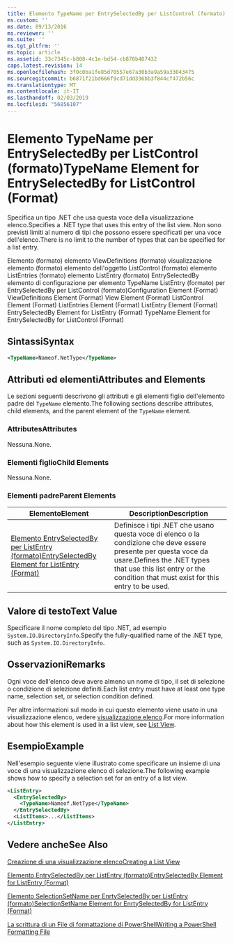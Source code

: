 ```yaml
---
title: Elemento TypeName per EntrySelectedBy per ListControl (formato) | Microsoft Docs
ms.custom: ''
ms.date: 09/13/2016
ms.reviewer: ''
ms.suite: ''
ms.tgt_pltfrm: ''
ms.topic: article
ms.assetid: 33c7345c-b808-4c1e-bd54-cb870b407432
caps.latest.revision: 14
ms.openlocfilehash: 3f0c0ba1fe85d70557e67a30b3a9a59a33043475
ms.sourcegitcommit: b6871f21bd666f9cd71dd336bb3f844cf472b56c
ms.translationtype: MT
ms.contentlocale: it-IT
ms.lasthandoff: 02/03/2019
ms.locfileid: "56856107"
---
```

# <a name="typename-element-for-entryselectedby-for-listcontrol-format"></a><span data-ttu-id="85c46-102">Elemento TypeName per EntrySelectedBy per ListControl (formato)</span><span class="sxs-lookup"><span data-stu-id="85c46-102">TypeName Element for EntrySelectedBy for ListControl (Format)</span></span>

<span data-ttu-id="85c46-103">Specifica un tipo .NET che usa questa voce della visualizzazione elenco.</span><span class="sxs-lookup"><span data-stu-id="85c46-103">Specifies a .NET type that uses this entry of the list view.</span></span> <span data-ttu-id="85c46-104">Non sono previsti limiti al numero di tipi che possono essere specificati per una voce dell'elenco.</span><span class="sxs-lookup"><span data-stu-id="85c46-104">There is no limit to the number of types that can be specified for a list entry.</span></span>

<span data-ttu-id="85c46-105">Elemento (formato) elemento ViewDefinitions (formato) visualizzazione elemento (formato) elemento dell'oggetto ListControl (formato) elemento ListEntries (formato) elemento ListEntry (formato) EntrySelectedBy elemento di configurazione per elemento TypeName ListEntry (formato) per EntrySelectedBy per ListControl (formato)</span><span class="sxs-lookup"><span data-stu-id="85c46-105">Configuration Element (Format) ViewDefinitions Element (Format) View Element (Format) ListControl Element (Format) ListEntries Element (Format) ListEntry Element (Format) EntrySelectedBy Element for ListEntry (Format) TypeName Element for EntrySelectedBy for ListControl (Format)</span></span>

## <a name="syntax"></a><span data-ttu-id="85c46-106">Sintassi</span><span class="sxs-lookup"><span data-stu-id="85c46-106">Syntax</span></span>

```xml
<TypeName>Nameof.NetType</TypeName>
```

## <a name="attributes-and-elements"></a><span data-ttu-id="85c46-107">Attributi ed elementi</span><span class="sxs-lookup"><span data-stu-id="85c46-107">Attributes and Elements</span></span>

<span data-ttu-id="85c46-108">Le sezioni seguenti descrivono gli attributi e gli elementi figlio dell'elemento padre del `TypeName` elemento.</span><span class="sxs-lookup"><span data-stu-id="85c46-108">The following sections describe attributes, child elements, and the parent element of the `TypeName` element.</span></span>

### <a name="attributes"></a><span data-ttu-id="85c46-109">Attributes</span><span class="sxs-lookup"><span data-stu-id="85c46-109">Attributes</span></span>

<span data-ttu-id="85c46-110">Nessuna.</span><span class="sxs-lookup"><span data-stu-id="85c46-110">None.</span></span>

### <a name="child-elements"></a><span data-ttu-id="85c46-111">Elementi figlio</span><span class="sxs-lookup"><span data-stu-id="85c46-111">Child Elements</span></span>

<span data-ttu-id="85c46-112">Nessuna.</span><span class="sxs-lookup"><span data-stu-id="85c46-112">None.</span></span>

### <a name="parent-elements"></a><span data-ttu-id="85c46-113">Elementi padre</span><span class="sxs-lookup"><span data-stu-id="85c46-113">Parent Elements</span></span>

|<span data-ttu-id="85c46-114">Elemento</span><span class="sxs-lookup"><span data-stu-id="85c46-114">Element</span></span>|<span data-ttu-id="85c46-115">Description</span><span class="sxs-lookup"><span data-stu-id="85c46-115">Description</span></span>|
|-------------|-----------------|
|[<span data-ttu-id="85c46-116">Elemento EntrySelectedBy per ListEntry (formato)</span><span class="sxs-lookup"><span data-stu-id="85c46-116">EntrySelectedBy Element for ListEntry (Format)</span></span>](./entryselectedby-element-for-listentry-for-listcontrol-format.md)|<span data-ttu-id="85c46-117">Definisce i tipi .NET che usano questa voce di elenco o la condizione che deve essere presente per questa voce da usare.</span><span class="sxs-lookup"><span data-stu-id="85c46-117">Defines the .NET types that use this list entry or the condition that must exist for this entry to be used.</span></span>|

## <a name="text-value"></a><span data-ttu-id="85c46-118">Valore di testo</span><span class="sxs-lookup"><span data-stu-id="85c46-118">Text Value</span></span>

<span data-ttu-id="85c46-119">Specificare il nome completo del tipo .NET, ad esempio `System.IO.DirectoryInfo`.</span><span class="sxs-lookup"><span data-stu-id="85c46-119">Specify the fully-qualified name of the .NET type, such as `System.IO.DirectoryInfo`.</span></span>

## <a name="remarks"></a><span data-ttu-id="85c46-120">Osservazioni</span><span class="sxs-lookup"><span data-stu-id="85c46-120">Remarks</span></span>

<span data-ttu-id="85c46-121">Ogni voce dell'elenco deve avere almeno un nome di tipo, il set di selezione o condizione di selezione definiti.</span><span class="sxs-lookup"><span data-stu-id="85c46-121">Each list entry must have at least one type name, selection set, or selection condition defined.</span></span>

<span data-ttu-id="85c46-122">Per altre informazioni sul modo in cui questo elemento viene usato in una visualizzazione elenco, vedere [visualizzazione elenco](./creating-a-list-view.md).</span><span class="sxs-lookup"><span data-stu-id="85c46-122">For more information about how this element is used in a list view, see [List View](./creating-a-list-view.md).</span></span>

## <a name="example"></a><span data-ttu-id="85c46-123">Esempio</span><span class="sxs-lookup"><span data-stu-id="85c46-123">Example</span></span>

<span data-ttu-id="85c46-124">Nell'esempio seguente viene illustrato come specificare un insieme di una voce di una visualizzazione elenco di selezione.</span><span class="sxs-lookup"><span data-stu-id="85c46-124">The following example shows how to specify a selection set for an entry of a list view.</span></span>

```xml
<ListEntry>
  <EntrySelectedBy>
    <TypeName>Nameof.NetType</TypeName>
  </EntrySelectedBy>
  <ListItems>...</ListItems>
</ListEntry>
```

## <a name="see-also"></a><span data-ttu-id="85c46-125">Vedere anche</span><span class="sxs-lookup"><span data-stu-id="85c46-125">See Also</span></span>

[<span data-ttu-id="85c46-126">Creazione di una visualizzazione elenco</span><span class="sxs-lookup"><span data-stu-id="85c46-126">Creating a List View</span></span>](./creating-a-list-view.md)

[<span data-ttu-id="85c46-127">Elemento EntrySelectedBy per ListEntry (formato)</span><span class="sxs-lookup"><span data-stu-id="85c46-127">EntrySelectedBy Element for ListEntry (Format)</span></span>](./entryselectedby-element-for-listentry-for-listcontrol-format.md)

[<span data-ttu-id="85c46-128">Elemento SelectionSetName per EnrtySelectedBy per ListEntry (formato)</span><span class="sxs-lookup"><span data-stu-id="85c46-128">SelectionSetName Element for EnrtySelectedBy for ListEntry (Format)</span></span>](./selectionsetname-element-for-entryselectedby-for-listcontrol-format.md)

[<span data-ttu-id="85c46-129">La scrittura di un File di formattazione di PowerShell</span><span class="sxs-lookup"><span data-stu-id="85c46-129">Writing a PowerShell Formatting File</span></span>](./writing-a-powershell-formatting-file.md)
